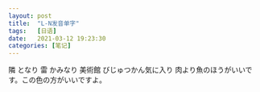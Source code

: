 ```yaml
---
layout: post
title:  "L-N发音单字"
tags:   [日语]
date:   2021-03-12 19:23:30
categories: [笔记]
---
```


隣          となり
雷          かみなり
美術館      びじゅつかん気に入り
肉より魚のほうがいいです。この色の方がいいですよ。
